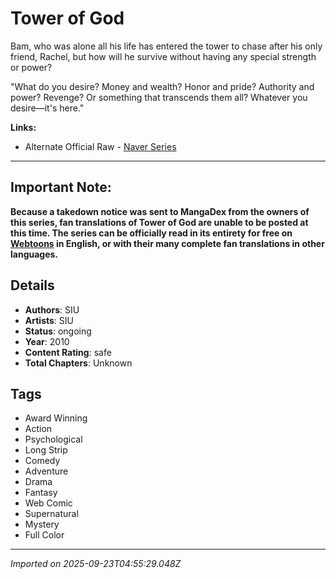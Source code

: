 # Tower of God

Bam, who was alone all his life has entered the tower to chase after his only friend, Rachel, but how will he survive without having any special strength or power?  
  
"What do you desire? Money and wealth? Honor and pride? Authority and power? Revenge? Or something that transcends them all? Whatever you desire—it's here."

**Links:**
- Alternate Official Raw - [Naver Series](https://series.naver.com/comic/detail.series?productNo=2140867)

---
## Important Note:
**Because a takedown notice was sent to MangaDex from the owners of this series, fan translations of Tower of God are unable to be posted at this time. The series can be officially read in its entirety for free on [Webtoons](https://www.webtoons.com/en/fantasy/tower-of-god/list?title_no=95) in English, or with their many complete fan translations in other languages.**

## Details
- **Authors**: SIU
- **Artists**: SIU
- **Status**: ongoing
- **Year**: 2010
- **Content Rating**: safe
- **Total Chapters**: Unknown

## Tags
- Award Winning
- Action
- Psychological
- Long Strip
- Comedy
- Adventure
- Drama
- Fantasy
- Web Comic
- Supernatural
- Mystery
- Full Color

---
*Imported on 2025-09-23T04:55:29.048Z*
